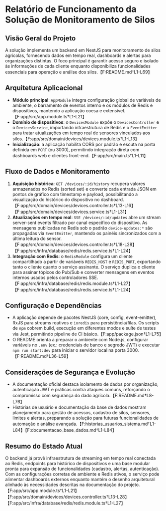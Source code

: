 # Relatório de Funcionamento da Solução de Monitoramento de Silos

## Visão Geral do Projeto
A solução implementa um backend em NestJS para monitoramento de silos agrícolas, fornecendo dados em tempo real, dashboards e alertas para organizações distintas. O foco principal é garantir acesso seguro e isolado às informações de cada cliente enquanto disponibiliza funcionalidades essenciais para operação e análise dos silos.【F:README.md†L1-L69】

## Arquitetura Aplicacional
- **Módulo principal**: `AppModule` integra configuração global de variáveis de ambiente, o barramento de eventos interno e os módulos de Redis e dispositivos, mantendo a aplicação coesa e extensível.【F:app/src/app.module.ts†L1-L21】
- **Domínio de dispositivos**: o `DevicesModule` expõe o `DevicesController` e o `DevicesService`, importando infraestrutura de Redis e o `EventEmitter` para tratar atualizações em tempo real de sensores vinculados aos silos.【F:app/src/domain/devices/devices.module.ts†L1-L13】
- **Inicialização**: a aplicação habilita CORS por padrão e escuta na porta definida em `PORT` (ou 3000), permitindo integração direta com dashboards web e clientes front-end.【F:app/src/main.ts†L1-L11】

## Fluxo de Dados e Monitoramento
1. **Aquisição histórica**: `GET /devices/:id/history` recupera valores armazenados no Redis (sorted set) e converte cada entrada JSON em pontos de gráfico com timestamp e payload, possibilitando a visualização do histórico do dispositivo no dashboard.【F:app/src/domain/devices/devices.controller.ts†L13-L16】【F:app/src/domain/devices/devices.service.ts†L1-L31】
2. **Atualizações em tempo real**: `SSE /devices/:id/updates` abre um stream server-sent events filtrado por canal específico do dispositivo. As mensagens publicadas no Redis sob o padrão `device-updates:*` são propagadas via `EventEmitter`, mantendo os painéis sincronizados com a última leitura do sensor.【F:app/src/domain/devices/devices.controller.ts†L18-L28】【F:app/src/infra/database/redis/redis.service.ts†L1-L24】
3. **Integração com Redis**: o `RedisModule` configura um cliente compartilhado a partir de variáveis `REDIS_HOST` e `REDIS_PORT`, exportando tanto o cliente quanto o serviço assinante. O serviço duplica o cliente para assinar tópicos do Pub/Sub e converter mensagens em eventos internos usados pelos controladores SSE.【F:app/src/infra/database/redis/redis.module.ts†L1-L27】【F:app/src/infra/database/redis/redis.service.ts†L1-L24】

## Configuração e Dependências
- A aplicação depende de pacotes NestJS (core, config, event-emitter), RxJS para streams reativos e `ioredis` para persistência/filas. Os scripts de `npm` cobrem build, execução em diferentes modos e suíte de testes via Jest, permitindo pipeline de CI básico.【F:app/package.json†L1-L75】
- O README orienta a preparar o ambiente com Node.js, configurar variáveis no `.env` (ex.: credenciais de banco e segredo JWT) e executar `npm run start:dev` para iniciar o servidor local na porta 3000.【F:README.md†L36-L59】

## Considerações de Segurança e Evolução
- A documentação oficial destaca isolamento de dados por organização, autenticação JWT e práticas contra ataques comuns, reforçando o compromisso com segurança do dado agrícola.【F:README.md†L8-L76】
- Histórias de usuário e documentação da base de dados mostram planejamento para gestão de acessos, cadastro de silos, sensores, limites e alertas, preparando a solução para futuras funcionalidades de automação e análise avançada.【F:historias_usuarios_sistema.md†L1-L84】【F:documentacao_base_dados.md†L1-L84】

## Resumo do Estado Atual
O backend já provê infraestrutura de streaming em tempo real conectada ao Redis, endpoints para histórico de dispositivos e uma base modular pronta para expansão de funcionalidades (cadastro, alertas, autenticação). Com as configurações corretas de ambiente e Redis ativos, o serviço pode alimentar dashboards externos enquanto mantém o desenho arquitetural alinhado às necessidades descritas na documentação do projeto.【F:app/src/app.module.ts†L1-L21】【F:app/src/domain/devices/devices.controller.ts†L13-L28】【F:app/src/infra/database/redis/redis.module.ts†L1-L27】
